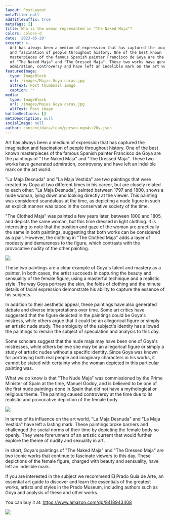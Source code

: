 ```yaml
---
layout: PostLayout
metaTitle: null
addTitleSuffix: true
metaTags: []
title: Who is the woman represented in "The Naked Maja"?
colors: colors-d
date: '2023-05-29'
excerpt: >-
  Art has always been a medium of expression that has captured the imagination
  and fascination of people throughout history. One of the best known
  masterpieces of the famous Spanish painter Francisco de Goya are the paintings
  of "The Naked Maja" and "The Dressed Maja". These two works have generated
  admiration, controversy and have left an indelible mark on the art world.
featuredImage:
  type: ImageBlock
  url: /images/Majas Goya caras.jpg
  altText: Post thumbnail image
  caption: ''
media:
  type: ImageBlock
  url: /images/Majas Goya caras.jpg
  altText: Post image
bottomSections: []
metaDescription: null
socialImage: null
author: content/data/team/person-nqo4ss20y.json
---
```

Art has always been a medium of expression that has captured the imagination and fascination of people throughout history. One of the best known masterpieces of the famous Spanish painter Francisco de Goya are the paintings of "The Naked Maja" and "The Dressed Maja". These two works have generated admiration, controversy and have left an indelible mark on the art world.

"La Maja Desnuda" and "La Maja Vestida" are two paintings that were created by Goya at two different times in his career, but are closely related to each other. "La Maja Desnuda", painted between 1797 and 1800, shows a nude woman, lying down and looking directly at the viewer. This painting was considered scandalous at the time, as depicting a nude figure in such an explicit manner was taboo in the conservative society of the time.

"The Clothed Maja" was painted a few years later, between 1800 and 1805, and depicts the same woman, but this time dressed in light clothing. It is interesting to note that the position and gaze of the woman are practically the same in both paintings, suggesting that both works can be considered as a pair. However, the clothing in "The Clothed Maja" adds a layer of modesty and demureness to the figure, which contrasts with the provocative nudity of the other painting.

![](https://upload.wikimedia.org/wikipedia/commons/a/a6/Goya_Maja_ubrana2.jpg)

These two paintings are a clear example of Goya's talent and mastery as a painter. In both cases, the artist succeeds in capturing the beauty and sensuality of the female figure, using a masterful technique and a realistic style. The way Goya portrays the skin, the folds of clothing and the minute details of facial expression demonstrate his ability to capture the essence of his subjects.

In addition to their aesthetic appeal, these paintings have also generated debate and diverse interpretations over time. Some art critics have suggested that the figure depicted in the paintings could be Goya's mistress, while others argue that it could be an allegorical figure or simply an artistic nude study. The ambiguity of the subject's identity has allowed the paintings to remain the subject of speculation and analysis to this day.

Some scholars suggest that the nude maja may have been one of Goya's mistresses, while others believe she may be an allegorical figure or simply a study of artistic nudes without a specific identity. Since Goya was known for portraying both real people and imaginary characters in his works, it cannot be stated with certainty who the woman depicted in this particular painting was.

What we do know is that "The Nude Maja" was commissioned by the Prime Minister of Spain at the time, Manuel Godoy, and is believed to be one of the first nude paintings done in Spain that did not have a mythological or religious theme. The painting caused controversy at the time due to its realistic and provocative depiction of the female body.

![](https://upload.wikimedia.org/wikipedia/commons/4/4c/Goya_Maja_naga2.jpg)

In terms of its influence on the art world, "La Maja Desnuda" and "La Maja Vestida" have left a lasting mark. These paintings broke barriers and challenged the social norms of their time by depicting the female body so openly. They were forerunners of an artistic current that would further explore the theme of nudity and sexuality in art.

In short, Goya's paintings of "The Naked Maja" and "The Dressed Maja" are two iconic works that continue to fascinate viewers to this day. These depictions of the female figure, charged with beauty and sensuality, have left an indelible mark.

If you are interested in the subject we recommend El Prado Guía de Arte, an essential art guide to discover and learn the essentials of the greatest works, artists and styles in the Prado Museum, including authors such as Goya and analysis of these and other works.

You can buy it at: <https://www.amazon.com/dp/8418943408>

![](/images/1659105482.png)

